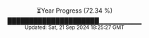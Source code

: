 <p align="center">
⏳Year Progress (72.34 %) <br>
█████████████████████▁▁▁▁▁▁▁▁▁ <br>
<sub>Updated: Sat, 21 Sep 2024 18:25:27 GMT</sub>
</p>

